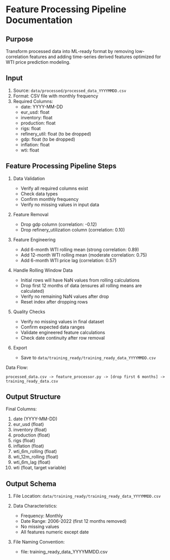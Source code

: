 # Feature Processing Pipeline Documentation

## Purpose
Transform processed data into ML-ready format by removing low-correlation features and adding time-series derived features optimized for WTI price prediction modeling.

## Input 
1. Source: `data/processed/processed_data_YYYYMMDD.csv`
2. Format: CSV file with monthly frequency
3. Required Columns:
   - date: YYYY-MM-DD
   - eur_usd: float
   - inventory: float
   - production: float
   - rigs: float
   - refinery_util: float (to be dropped)
   - gdp: float (to be dropped)
   - inflation: float
   - wti: float

## Feature Processing Pipeline Steps

1. Data Validation
   - Verify all required columns exist
   - Check data types
   - Confirm monthly frequency
   - Verify no missing values in input data

2. Feature Removal
   - Drop gdp column (correlation: -0.12)
   - Drop refinery_utilization column (correlation: 0.10)

3. Feature Engineering
   - Add 6-month WTI rolling mean (strong correlation: 0.89)
   - Add 12-month WTI rolling mean (moderate correlation: 0.75)
   - Add 6-month WTI price lag (correlation: 0.57)

4. Handle Rolling Window Data
   - Initial rows will have NaN values from rolling calculations
   - Drop first 12 months of data (ensures all rolling means are calculated)
   - Verify no remaining NaN values after drop
   - Reset index after dropping rows

5. Quality Checks
   - Verify no missing values in final dataset
   - Confirm expected data ranges
   - Validate engineered feature calculations
   - Check date continuity after row removal

6. Export
   - Save to `data/training_ready/training_ready_data_YYYYMMDD.csv`

Data Flow:
```
processed_data.csv -> feature_processor.py -> [drop first 6 months] -> training_ready_data.csv
```

## Output Structure

Final Columns:
1. date (YYYY-MM-DD)
2. eur_usd (float)
3. inventory (float)
4. production (float)
5. rigs (float)
6. inflation (float)
7. wti_6m_rolling (float)
8. wti_12m_rolling (float)
9. wti_6m_lag (float)
10. wti (float, target variable)

## Output Schema

1. File Location: `data/training_ready/training_ready_data_YYYYMMDD.csv`

2. Data Characteristics:
   - Frequency: Monthly
   - Date Range: 2006-2022 (first 12 months removed)
   - No missing values
   - All features numeric except date

3. File Naming Convention:
   - file: training_ready_data_YYYYMMDD.csv



